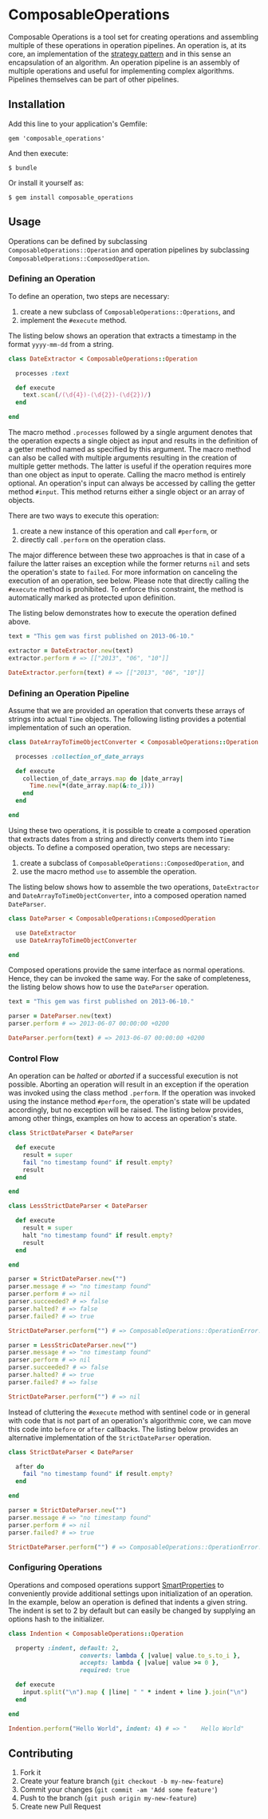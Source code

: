 # ComposableOperations

Composable Operations is a tool set for creating operations and assembling
multiple of these operations in operation pipelines.  An operation is, at its
core, an implementation of the [strategy
pattern](http://en.wikipedia.org/wiki/Strategy_pattern) and in this sense an
encapsulation of an algorithm. An operation pipeline is an assembly of multiple
operations and useful for implementing complex algorithms. Pipelines themselves
can be part of other pipelines.

## Installation

Add this line to your application's Gemfile:

    gem 'composable_operations'

And then execute:

    $ bundle

Or install it yourself as:

    $ gem install composable_operations

## Usage

Operations can be defined by subclassing `ComposableOperations::Operation` and
operation pipelines by subclassing `ComposableOperations::ComposedOperation`.

### Defining an Operation

To define an operation, two steps are necessary:

1. create a new subclass of `ComposableOperations::Operations`, and
2. implement the `#execute` method.

The listing below shows an operation that extracts a timestamp in the format
`yyyy-mm-dd` from a string.

```ruby
class DateExtractor < ComposableOperations::Operation

  processes :text

  def execute
    text.scan(/(\d{4})-(\d{2})-(\d{2})/)
  end

end
```

The macro method `.processes` followed by a single argument denotes that the
operation expects a single object as input and results in the definition of a
getter method named as specified by this argument. The macro method can also be
called with multiple arguments resulting in the creation of multiple getter
methods. The latter is useful if the operation requires more than one object as
input to operate. Calling the macro method is entirely optional. An operation's
input can always be accessed by calling the getter method `#input`. This method
returns either a single object or an array of objects.

There are two ways to execute this operation:

1. create a new instance of this operation and call `#perform`, or
2. directly call `.perform` on the operation class.

The major difference between these two approaches is that in case of a failure
the latter raises an exception while the former returns `nil` and sets the
operation's state to `failed`. For more information on canceling the execution
of an operation, see below. Please note that directly calling the `#execute`
method is prohibited. To enforce this constraint, the method is automatically
marked as protected upon definition.

The listing below demonstrates how to execute the operation defined above.

```ruby
text = "This gem was first published on 2013-06-10."

extractor = DateExtractor.new(text)
extractor.perform # => [["2013", "06", "10"]]

DateExtractor.perform(text) # => [["2013", "06", "10"]]
```

### Defining an Operation Pipeline

Assume that we are provided an operation that converts these arrays of strings
into actual `Time` objects. The following listing provides a potential
implementation of such an operation.

```ruby
class DateArrayToTimeObjectConverter < ComposableOperations::Operation

  processes :collection_of_date_arrays

  def execute
    collection_of_date_arrays.map do |date_array|
      Time.new(*(date_array.map(&:to_i)))
    end
  end

end
```

Using these two operations, it is possible to create a composed operation that
extracts dates from a string and directly converts them into `Time` objects. To
define a composed operation, two steps are necessary:

1. create a subclass of `ComposableOperations::ComposedOperation`, and
2. use the macro method `use` to assemble the operation.

The listing below shows how to assemble the two operations, `DateExtractor` and
`DateArrayToTimeObjectConverter`, into a composed operation named `DateParser`.

```ruby
class DateParser < ComposableOperations::ComposedOperation

  use DateExtractor
  use DateArrayToTimeObjectConverter

end
```

Composed operations provide the same interface as normal operations. Hence,
they can be invoked the same way. For the sake of completeness, the listing
below shows how to use the `DateParser` operation.

```ruby
text = "This gem was first published on 2013-06-10."

parser = DateParser.new(text)
parser.perform # => 2013-06-07 00:00:00 +0200

DateParser.perform(text) # => 2013-06-07 00:00:00 +0200
```

### Control Flow

An operation can be *halted* or *aborted* if a successful execution is not
possible. Aborting an operation will result in an exception if the operation
was invoked using the class method `.perform`. If the operation was invoked
using the instance method `#perform`, the operation's state will be updated
accordingly, but no exception will be raised. The listing below provides, among
other things, examples on how to access an operation's state.

```ruby
class StrictDateParser < DateParser

  def execute
    result = super
    fail "no timestamp found" if result.empty?
    result
  end

end

class LessStrictDateParser < DateParser

  def execute
    result = super
    halt "no timestamp found" if result.empty?
    result
  end

end

parser = StrictDateParser.new("")
parser.message # => "no timestamp found"
parser.perform # => nil
parser.succeeded? # => false
parser.halted? # => false
parser.failed? # => true

StrictDateParser.perform("") # => ComposableOperations::OperationError: no timestamp found

parser = LessStricDateParser.new("")
parser.message # => "no timestamp found"
parser.perform # => nil
parser.succeeded? # => false
parser.halted? # => true
parser.failed? # => false

StrictDateParser.perform("") # => nil
```

Instead of cluttering the `#execute` method with sentinel code or in general
with code that is not part of an operation's algorithmic core, we can move this
code into `before` or `after` callbacks. The listing below provides an alternative
implementation of the `StrictDateParser` operation.


```ruby
class StrictDateParser < DateParser

  after do
    fail "no timestamp found" if result.empty?
  end

end

parser = StrictDateParser.new("")
parser.message # => "no timestamp found"
parser.perform # => nil
parser.failed? # => true

StrictDateParser.perform("") # => ComposableOperations::OperationError: no timestamp found
```

### Configuring Operations

Operations and composed operations support
[SmartProperties](http://github.com/t6d/smart_properties) to conveniently
provide additional settings upon initialization of an operation. In the
example, below an operation is defined that indents a given string. The indent
is set to 2 by default but can easily be changed by supplying an options hash
to the initializer.

```ruby
class Indention < ComposableOperations::Operation

  property :indent, default: 2,
                    converts: lambda { |value| value.to_s.to_i },
                    accepts: lambda { |value| value >= 0 },
                    required: true

  def execute
    input.split("\n").map { |line| " " * indent + line }.join("\n")
  end

end

Indention.perform("Hello World", indent: 4) # => "    Hello World"
```

## Contributing

1. Fork it
2. Create your feature branch (`git checkout -b my-new-feature`)
3. Commit your changes (`git commit -am 'Add some feature'`)
4. Push to the branch (`git push origin my-new-feature`)
5. Create new Pull Request
